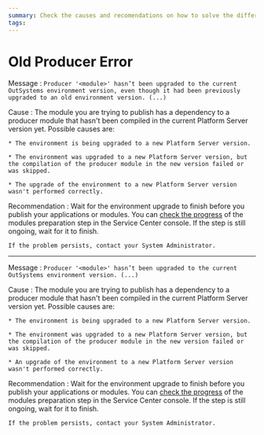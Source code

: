 ```yaml
---
summary: Check the causes and recomendations on how to solve the different Old Producer errors.
tags:
---
```


# Old Producer Error

Message
:   `Producer '<module>' hasn’t been upgraded to the current OutSystems environment version, even though it had been previously upgraded to an old environment version. (...)`

Cause
:   The module you are trying to publish has a dependency to a producer module that hasn't been compiled in the current Platform Server version yet. Possible causes are:

    * The environment is being upgraded to a new Platform Server version.

    * The environment was upgraded to a new Platform Server version, but the compilation of the producer module in the new version failed or was skipped.

    * The upgrade of the environment to a new Platform Server version wasn't performed correctly.

Recommendation
:   Wait for the environment upgrade to finish before you publish your applications or modules. You can [check the progress](https://success.outsystems.com/Support/Enterprise_Customers/Upgrading/01_Upgrade_OutSystems_Platform) of the modules preparation step in the Service Center console. If the step is still ongoing, wait for it to finish.

    If the problem persists, contact your System Administrator.

---
  
Message
:   `Producer '<module>' hasn’t been upgraded to the current OutSystems environment version. (...)`

Cause
:   The module you are trying to publish has a dependency to a producer module that hasn't been compiled in the current Platform Server version yet. Possible causes are:

    * The environment is being upgraded to a new Platform Server version.

    * The environment was upgraded to a new Platform Server version, but the compilation of the producer module in the new version failed or was skipped.

    * An upgrade of the environment to a new Platform Server version wasn't performed correctly.

Recommendation
:   Wait for the environment upgrade to finish before you publish your applications or modules. You can [check the progress](https://success.outsystems.com/Support/Enterprise_Customers/Upgrading/01_Upgrade_OutSystems_Platform) of the modules preparation step in the Service Center console. If the step is still ongoing, wait for it to finish.

    If the problem persists, contact your System Administrator.
